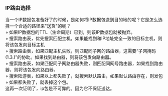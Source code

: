 ### IP路由选择  

当一个IP数据包准备好了的时候，是如何将IP数据包送到目的地的呢？它是怎么选择一个合适的路径来"送货"的呢？    
◑ 如果IP数据包的TTL（生命周期）已到，则该IP数据包就被抛弃。  
◑ 搜索路由表，优先搜索匹配主机，如果能找到和IP地址完全一致的目标主机，则将该包发向目标主机  
◑ 搜索路由表，如果匹配主机失败，则匹配同子网的路由器，这需要“子网掩码(1.3.)”的协助。如果找到路由器，则将该包发向路由器。  
◑ 搜索路由表，如果匹配同子网路由器失败，则匹配同网号路由器，如果找到路由器，则将该包发向路由器。  
◑ 搜索陆游表，如果以上都失败了，就搜索默认路由，如果默认路由存在，则发包  
◑ 如果都失败了，就丢掉这个包。    
这再一次证明了，ip包是不可靠的。因为它不保证送达。  


